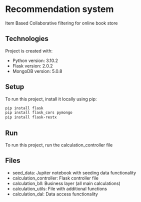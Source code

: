 # Recommendation system

Item Based Collaborative filtering for online book store

## Technologies

Project is created with:
* Python version: 3.10.2
* Flask version: 2.0.2
* MongoDB version: 5.0.8

## Setup
To run this project, install it locally using pip:

```bash
pip install flask
pip install flask_cors pymongo
pip install flask-restx
```

## Run
To run this project, run the calculation_controller file

## Files

* seed_data: Jupiter notebook with seeding data functionality
* calculation_controller: Flask controller file
* calculation_bll: Business layer (all main calculations)
* calculation_utils: File with additional functions
* calculation_dal: Data access functionality
